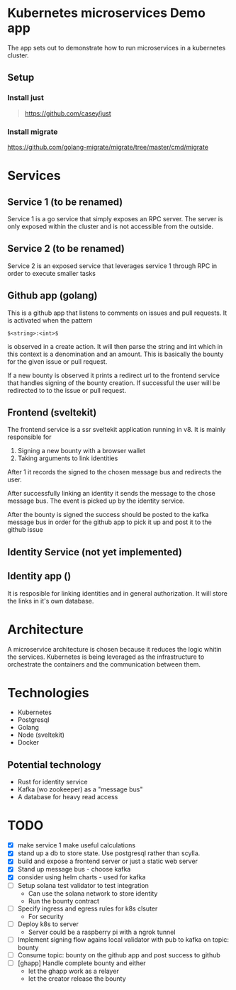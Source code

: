 # Kubernetes microservices Demo app

The app sets out to demonstrate how to run microservices in a kubernetes cluster.  

## Setup

### Install just
> https://github.com/casey/just

### Install migrate 
https://github.com/golang-migrate/migrate/tree/master/cmd/migrate


# Services 

## Service 1 (to be renamed)
Service 1 is a go service that simply exposes an RPC server. The server is only exposed within the cluster and is not accessible from the outside. 

## Service 2 (to be renamed)
Service 2 is an exposed service that leverages service 1 through RPC in order to execute smaller tasks

## Github app (golang)
This is a github app that listens to comments on issues and pull requests. It is activated when the pattern
```
$<string>:<int>$
```
is observed in a create action. It will then parse the string and int which in this context is a denomination and an amount. This is basically the bounty for the given issue or pull request.

If a new bounty is observed it prints a redirect url to  the frontend service that handles signing of the bounty creation. If successful the user will be redirected to to the issue or pull request. 

## Frontend (sveltekit)
The frontend service is a ssr sveltekit application running in v8. It is mainly responsible for 
1. Signing a new bounty with a browser wallet
2. Taking arguments to link identities

After 1 it records the signed to the chosen message bus and redirects the user. 

After successfully linking an identity it sends the message to the chose message bus. The event is picked up by the identity service. 

After the bounty is signed the success should be posted to the kafka message bus in order for the github app to pick it up and post it to the github issue  

## Identity Service (not yet implemented)


## Identity app ()
It is resposible for linking identities and in general authorization. It will store the links in it's own database.

# Architecture
A microservice architecture is chosen because it reduces the logic whitin the services. Kubernetes is being leveraged as the infrastructure to orchestrate the containers and the communication between them.

# Technologies
- Kubernetes
- Postgresql 
- Golang
- Node (sveltekit)
- Docker 

## Potential technology
- Rust for identity service
- Kafka (wo zookeeper) as a "message bus"
- A database for heavy read access 



# TODO
- [x] make service 1 make useful calculations
- [x] stand up a db to store state. Use postgresql rather than scylla. 
- [x] build and expose a frontend server or just a static web server 
- [x] Stand up message bus - choose kafka
- [x] consider using helm charts - used for kafka
- [ ] Setup solana test validator to test integration
    - Can use the solana network to store identity
    - Run the bounty contract 
- [ ] Specify ingress and egress rules for k8s clsuter
    - For security
- [ ] Deploy k8s to server 
    - Server could be a raspberry pi with a ngrok tunnel
- [ ] Implement signing flow agains local validator with pub to kafka on topic: bounty
- [ ] Consume topic: bounty on the github app and post success to github
- [ ] [ghapp] Handle complete bounty and either
    - let the ghapp work as a relayer 
    - let the creator release the bounty


